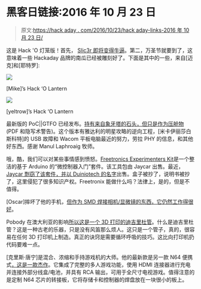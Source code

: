 # 黑客日链接:2016 年 10 月 23 日

> 原文:[https://hack aday . com/2016/10/23/hack aday-links-2016 年 10 月 23 日/](https://hackaday.com/2016/10/23/hackaday-links-october-23-2016/)

这是 Hack 'O 灯笼版！首先， [Slic3r 即将变得牛逼](https://twitter.com/josefprusa/status/789806040460197888)。第二，万圣节就要到了，这意味着一些 Hackaday 品牌的南瓜已经被雕刻好了。下面是其中的一些，来自[迈克]和[耶特罗]:

[![](../Images/d16cb0c8dedd744c624171f62e842e95.png)](https://hackaday.com/wp-content/uploads/2016/10/hackolantern1.jpg)

[Mike]’s Hack ‘O Lantern

[![](../Images/06b3258d7dfdc4032ca2685cd68ef3e9.png)](https://hackaday.com/wp-content/uploads/2016/10/hackolantern2.jpg)

[yeltrow]’s Hack ‘O Lantern

最新版的 PoC||GTFO 已经发布。[持有来自象牙塔的石头，但只是作为压舱物](http://www.sultanik.com/pocorgtfo/pocorgtfo13.pdf) (PDF 和隐写术警告)。这个版本有雅达利的明星攻略的逆向工程，[米卡伊丽莎白斯科特]的 USB 故障和 Wacom 平板电脑最近的努力，劳拉 PHY 的信息，和其他好东西。感谢 Manul Laphroaig 牧师。

哦，酷，我们可以对某些事情感到愤怒。[Freetronics Experimenters Kit](http://www.freetronics.com.au/products/experimenters-kit-for-arduino)是一个整洁的基于 Arduino 的“微控制器入门”套件。该工具包由 Jaycar 出售。最近， [Jaycar 剽窃了该套件，并以 Duiniotech 的名字](https://www.youtube.com/watch?v=SW8K9D9u5aI)出售。盒子被抄了，说明书被抄了，这里侵犯了很多知识产权。Freetronix 能做什么吗？法律上，是的，但是不值得。

[Oscar]摔坏了他的手机，[但作为 SMD 焊接相机/显微镜的东西，它仍然工作得很好](http://www.steila.com/blog/index.php?controller=post&action=view&id_post=16)。

Pobody 在澳大利亚的影响[所以这是一个 3D 打印的迪吉里杜管](https://www.youtube.com/watch?v=BC75Sza8gTs)。什么是迪吉里杜管？这是一种古老的乐器，只是没有风笛那么烦人。这只是一个管子，真的，很容易在任何 3D 打印机上制造。真正的诀窍是需要循环呼吸的技巧。这比向打印机扔代码要难一点。

[克里斯·唐宁]是混合、浓缩和手持游戏机的大师。他的最新款是另一款 N64 便携式[，这是一款杰作](https://downingsbasement.com/2016/10/16/hesline64/)。它集成了完整的多人游戏功能，使用 HDMI 连接器进行充电并连接外部分线盒/电池，并具有 RCA 输出，可用于全尺寸电视游戏。值得注意的是定制 N64 芯片的转接板，它将存储卡和控制器的焊盘放在一块很小的板上。